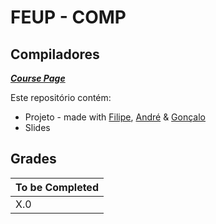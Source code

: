 # FEUP - COMP

## Compiladores


[***Course Page***](https://sigarra.up.pt/feup/pt/ucurr_geral.ficha_uc_view?pv_ocorrencia_id=459486)

Este repositório contém:
- Projeto - made with [Filipe](https://github.com/filiperecharte), [André](https://github.com/andrenasx) & [Gonçalo](https://github.com/skdGT)
- Slides

## Grades

| To be Completed |
|---|
| X.0 |
